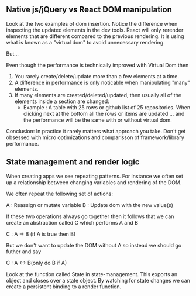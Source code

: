 ## Native js/jQuery vs React DOM manipulation

Look at the two examples of dom insertion. Notice the difference when inspecting the updated elements in the dev tools. React will only rerender elements that are different compared to the previous rendering.
It is using what is known as a "virtual dom" to avoid unnecessary rendering.

But...

Even though the performance is technically improved with Virtual Dom then

1. You rarely create/delete/update more than a few elements at a time.
2. A difference in performance is only noticable when manipulating "many" elements.
3. If many elements are created/deleted/updated, then usually all of the elements inside a section are changed:
    * Example : A table with 25 rows or github list of 25 repositories. When clicking next at the bottom all the rows or items are updated ... and the performance will be the same with or without virtual dom.

Conclusion:
In practice it rarely matters what approach you take. Don't get obsessed with micro optimizations and comparisson of framework/library performance.

## State management and render logic

When creating apps we see repeating patterns. For instance we often set up a relationship between changing variables and rendering of the DOM.

We often repeat the following set of actions:

A : Reassign or mutate variable
B : Update dom with the new value(s)

If these two operations always go together then it follows that we can create an abstraction called C which performs A and B

C : A -> B (if A is true then B)

But we don't want to update the DOM without A so instead we should go futher and say

C : A <-> B(only do B if A)

Look at the function called State in state-management. This exports an object and closes over a state object. By watching for state changes we can create a persistent binding to a render function.
